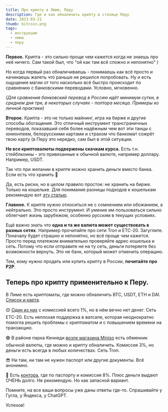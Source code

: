 ```yaml
---
title: Про крипту в Лиме, Перу
description: Где и как обналичить крипту в столице Перу
date: 2023-03-21
thumb: bitcoin.png
tags:
  - инструкции
  - лима
  - перу
---
```


**Первое.** Крипта - это сильно проще чем кажется когда не знаешь про неё ничего. Сам такой был, что "ой как там всё сложно и непонятно" )

Но когда первый раз обналичиваешь - понимаешь как всё просто и начинаешь жалеть что раньше не решился попробовать. Ну и есть ощущение магии от того насколько всё быстро происходит по сравнению с банковскими переводами. Условно, мгновенно.

_(Для сравнения банковский перевод в Россию идёт минимум сутки, в среднем дня три, в некоторых случаях - полтора месяца. Примеры из личной практики)_

**Второе.** Крипта - это не только майнинг, игра на бирже и другие способы обогащения. Это отличный инструмент трансграничных переводов, показавший себя более надёжным чем вот эти танцы с юнионпеем, белорусскими картами и страхом что банкомат сожрёт твою карту (в Перу это нередко, сам был в этой ситуации.

**Не все криптовалюты подвержены скачкам курса.** Есть т.н. стейблкоины - это привязанные к обычной валюте, например доллару. Например, USDT.

Так что при желании в крипте можно хранить деньги вместо банка. Если есть что хранить 🙂 

Да, есть риски, но в целом правило простое: не хранить на бирже. Только на кошельке. Для понимания разницы подходов к кошелькам рекомендую вот [эту статью](https://mirror.xyz/bobuk.eth/NeQq8uMiMD2_ZXLf471upvW2780f6QVsKy0Z_YUlz04).

**Главное.** К крипте нужно относиться не с сомнением или обожанием, а нейтрально. Это просто инструмент. И умение им пользоваться сильно облегчает жизнь зарубежом, особенно русским в текущих условиях.

Ещё важно знать что **одна и та же валюта может существовать в разных сетях**. Например прочитайте про сети Tron и ETC-20. Загуглите. Поначалу будет страшно и непонятно, но всё проще чем кажется. Просто перед платежом внимательно проверяйте адрес кошелька и сеть. Потому что если отправите не на ту сеть, деньги потеряете без возможности вернуть. Это не банк, который может отменить операцию.

Тем, кому нужно продать или купить крипту в России, **почитайте про P2P**.

## Теперь про крипту применительно к Перу.

В Лиме есть криптоматы, где можно обналичить BTC, USDT, ETH и DAI. [Список и карта](https://www.globimmo.net/es/bitcoin/cerca/cl/miraflores/ChIJPzkwfBPIBZERKxZLHCvLaFI#-12.11318%7C-77.03579%7C14).

🟡 [Один из них](https://cajero.pe/atm/lima-santiago-surco-la-alborada/) с комиссией всего 1%, но в нём вечно нет денег. Сеть ETC-20. Есть неплохая поддержка в ватсапе, которая неоднократно помогла решить проблемы с криптоматом и с повышением времени на транзакцию.

🟢 В районе парка Кеннеди [возле магазина Miniso](https://maps.app.goo.gl/vyBL8LC5hkqV11KC9) есть обменник обычной валюты, где можно и крипту обналичить. Комиссия 3%, но деньги есть всегда в любых количествах. Сеть Tron.

😎 Ни там, ни там не нужен паспорт или другие документы. Всё анонимно.

🔴 Есть [контора](https://maps.app.goo.gl/8sNoRfrcCDR1KfBY6), где по паспорту и комиссия 8%. Плюс деньги выдают ОЧЕНЬ долго. Не рекомендую. Но как запасной вариант.

Помните, на все ваши вопросы уже даны ответы где-то. Спрашивайте у Гугла, у Яндекса, у ChatGPT.

Успехов! 